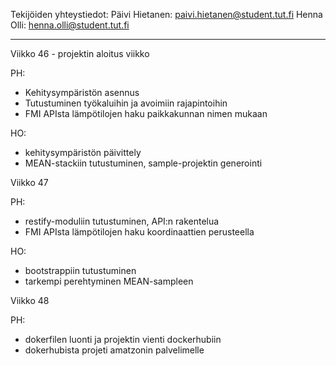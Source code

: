 Tekijöiden yhteystiedot:
Päivi Hietanen: paivi.hietanen@student.tut.fi
Henna Olli: henna.olli@student.tut.fi

--------------------------------------------------

Viikko 46 - projektin aloitus viikko

PH:
- Kehitysympäristön asennus
- Tutustuminen työkaluihin ja avoimiin rajapintoihin
- FMI APIsta lämpötilojen haku paikkakunnan nimen mukaan

HO:
- kehitysympäristön päivittely
- MEAN-stackiin tutustuminen, sample-projektin generointi

Viikko 47

PH:
- restify-moduliin tutustuminen, API:n rakentelua
- FMI APIsta lämpötilojen haku koordinaattien perusteella

HO:
- bootstrappiin tutustuminen
- tarkempi perehtyminen MEAN-sampleen


Viikko 48

PH:
- dokerfilen luonti ja projektin vienti dockerhubiin
- dokerhubista projeti amatzonin palvelimelle
